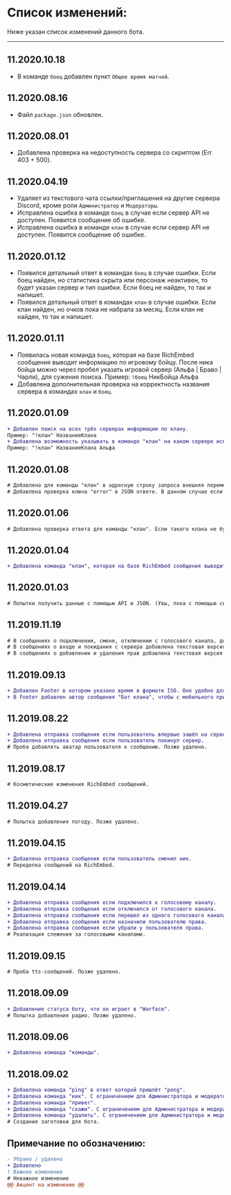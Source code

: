 # Список изменений:
Ниже указан список изменений данного бота.
***
## 11.2020.10.18
* В команде `боец` добавлен пункт `Общее время матчей`.

## 11.2020.08.16
* Файл `package.json` обновлен.

## 11.2020.08.01
* Добавлена проверка на недоступность сервера со скриптом (Err 403 + 500).

## 11.2020.04.19
* Удаляет из текстового чата ссылки/приглашения на другие сервера Discord, кроме роли `Администратор` и `Модераторы`.
* Исправлена ошибка в команде `боец` в случае если сервер API не доступен. Появится сообщение об ошибке.
* Исправлена ошибка в команде `клан` в случае если сервер API не доступен. Появится сообщение об ошибке.

## 11.2020.01.12
* Появился детальный ответ в командах `боец` в случае ошибки. Если боец найден, но статистика скрыта или персонаж неактивен, то будет указан сервер и тип ошибки. Если боец не найден, то так и напишет.
* Появился детальный ответ в командах `клан` в случае ошибки. Если клан найден, но очков пока не набрала за месяц. Если клан не найден, то так и напишет.

## 11.2020.01.11
* Появилась новая команда `боец`, которая на базе RichEmbed сообщения выводит информацию по игровому бойцу. После ника бойца можно через пробел указать игровой сервер (Альфа | Браво | Чарли), для сужения поиска.
Пример: `!боец` НикБойца Альфа
* Добавлена дополнительная проверка на корректность названия сервера в командах `клан` и `боец`.

## 11.2020.01.09
```diff
+ Добавлен поиск на всех трёх серверах информации по клану.
Пример: "!клан" НазваниеКлана
+ Добавлена возможность указывать в команде "клан" на каком сервере искать (Альфа | Браво | Чарли), для сужения поиска.
Пример: "!клан" НазваниеКлана Альфа
```

## 11.2020.01.08
```diff
# Добавлена для команды "клан" в адресную строку запроса внешняя переменная "server". В ней указывается на каком сервере  искать заданный клан.
# Добавлена проверка ключа "error" в JSON ответе. В данном случае если сервер API игры недоступен.
```

## 11.2020.01.06
```diff
# Добавлена проверка ответа для команды "клан". Если такого клана не будет найдено, то будет RichEmbed сообщение.
```

## 11.2020.01.04
```diff
+ Добавлена команда "клан", которая на базе RichEmbed сообщения выводит информацию по ежемесячному клановому рейтингу.
```

## 11.2020.01.03
```diff
# Попытки получить данные с помощью API и JSON. (Увы, пока с помощью своего скрипта, а не напрямую).
```

## 11.2019.11.19
```diff
# В сообщениях о подключении, смене, отключении с голосового канала, добавлена текстовая версия ника пользователя. Так как через @ не всегда показывало ник.
# В сообщениях о входе и покидания с сервера добавлена текстовая версия ника пользователя.
# В сообщениях о добавлении и удаления прав добавлена текстовая версия ника пользователя.
```

## 11.2019.09.13
```diff
+ Добавлен Footer в котором указано время в формате ISO. Оно удобно для просмотра, так как показывает твоё время, а не серверное.
+ В Footer добавлен автор сообщения "Бот клана", чтобы с мобильного приложения отображало время.
```

## 11.2019.08.22
```diff
+ Добавлена отправка сообщения если пользователь впервые зашёл на сервер.
+ Добавлена отправка сообщения если пользователь покинул сервер.
# Проба добавлять аватар пользователя к сообщению. Позже удалено.
```

## 11.2019.08.17
```diff
# Косметические изменения RichEmbed сообщений.
```

## 11.2019.04.27
```diff
# Попытка добавления погоду. Позже удалено.
```

## 11.2019.04.15
```diff
+ Добавлена отправка сообщения если пользователь сменил ник.
# Переделка сообщений на RichEmbed.
```

## 11.2019.04.14
```diff
+ Добавлена отправка сообщения если подключился к голосовому каналу.
+ Добавлена отправка сообщения если отключился от голосового канала.
+ Добавлена отправка сообщения если перешел из одного голосового канала в другой.
+ Добавлена отправка сообщения если назначили пользователю права.
+ Добавлена отправка сообщения если убрали у пользователя права.
# Реализация слежения за голосовыми каналами.
```

## 11.2019.09.15
```diff
# Проба tts-сообщений. Позже удалено.
```

## 11.2018.09.09
```diff
+ Добавление статуса боту, что он играет в "Warface".
# Попытка добавления радио. Позже удалено.
```

## 11.2018.09.06
```diff
+ Добавлена команда "команды".
```

## 11.2018.09.02
```diff
+ Добавлена команда "ping" в ответ которой пришлёт "pong".
+ Добавлена команда "кик". С ограничением для Администратора и модераторов.
+ Добавлена команда "привет".
+ Добавлена команда "скажи". С ограничением для Администратора и модераторов.
+ Добавлена команда "удалить". С ограничением для Администратора и модераторов.
# Создание заготовки для бота.
```

## Примечание по обозначению:
```diff
- Убрано / удалено
+ Добавлено
! Важное изменение
# Неважное изменение
@@ Акцент на изменение @@
```
